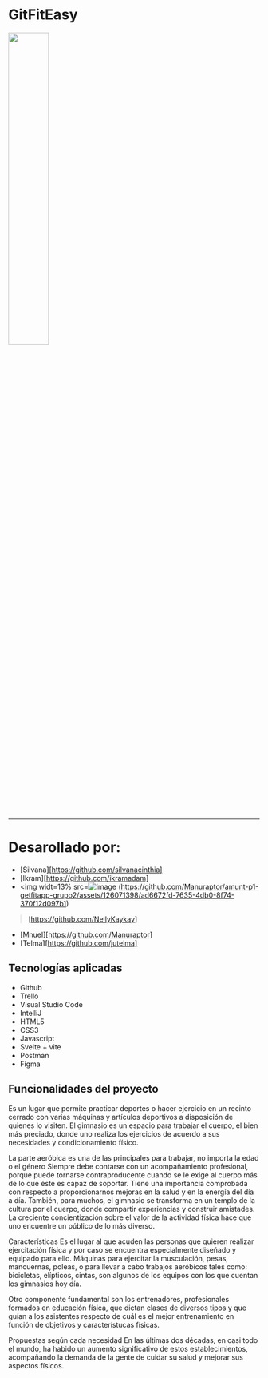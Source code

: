 


<h1> GitFitEasy</h1>
<img width=40% src = "https://github.com/Manuraptor/amunt-p1-getfitapp-grupo2/assets/126071398/f93317da-4ed4-4137-9e8c-6584a077c985" alt="">

***
# Desarollado por:

* [Silvana][https://github.com/silvanacinthia]
* [Ikram][https://github.com/ikramadam]
* <img widt=13% src=![image](https://github.com/Manuraptor/amunt-p1-getfitapp-grupo2/assets/126071398/066d5f38-d24a-4c77-afc6-73879218a499)
(https://github.com/Manuraptor/amunt-p1-getfitapp-grupo2/assets/126071398/ad6672fd-7635-4db0-8f74-370f12d097b1)
>[https://github.com/NellyKaykay]
* [Mnuel][https://github.com/Manuraptor]
* [Telma][https://github.com/jutelma]

## Tecnologías aplicadas

* Github
* Trello
* Visual Studio Code
* IntelliJ
* HTML5
* CSS3
* Javascript
* Svelte + vite
* Postman
* Figma

## Funcionalidades del proyecto



 Es un lugar que permite practicar deportes o hacer ejercicio en un recinto cerrado con varias máquinas y artículos deportivos a disposición de quienes lo visiten.
El gimnasio es un espacio para trabajar el cuerpo, el bien más preciado, donde uno realiza los ejercicios de acuerdo a sus necesidades y condicionamiento físico.

La parte aeróbica es una de las principales para trabajar, no importa la edad o el género
Siempre debe contarse con un acompañamiento profesional, porque puede tornarse contraproducente cuando se le exige al cuerpo más de lo que éste es capaz de soportar. Tiene una importancia comprobada con respecto a proporcionarnos mejoras en la salud y en la energía del día a día. También, para muchos, el gimnasio se transforma en un templo de la cultura por el cuerpo, donde compartir experiencias y construir amistades. La creciente concientización sobre el valor de la actividad física hace que uno encuentre un público de lo más diverso.

Características
Es el lugar al que acuden las personas que quieren realizar ejercitación física y por caso se encuentra especialmente diseñado y equipado para ello. Máquinas para ejercitar la musculación, pesas, mancuernas, poleas, o para llevar a cabo trabajos aeróbicos tales como: bicicletas, elípticos, cintas, son algunos de los equipos con los que cuentan los gimnasios hoy día.​


Otro componente fundamental son los entrenadores, profesionales formados en educación física, que dictan clases de diversos tipos y que guían a los asistentes respecto de cuál es el mejor entrenamiento en función de objetivos y característucas físicas.​

Propuestas según cada necesidad
En las últimas dos décadas, en casi todo el mundo, ha habido un aumento significativo de estos establecimientos, acompañando la demanda de la gente de cuidar su salud y mejorar sus aspectos físicos.​

